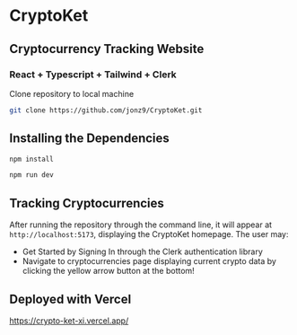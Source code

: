 # CryptoKet 
## Cryptocurrency Tracking Website 
### React + Typescript + Tailwind + Clerk

Clone repository to local machine

```bash
git clone https://github.com/jonz9/CryptoKet.git
```

## Installing the Dependencies

```bash
npm install
```
```bash
npm run dev
```

## Tracking Cryptocurrencies

After running the repository through the command line, it will appear at `http://localhost:5173`, displaying the CryptoKet homepage.
The user may:
- Get Started by Signing In through the Clerk authentication library
- Navigate to cryptocurrencies page displaying current crypto data by clicking the yellow arrow button at the bottom!


## Deployed with Vercel
https://crypto-ket-xi.vercel.app/
